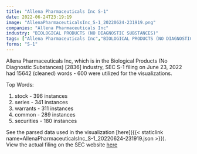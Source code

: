 ```yaml
---
title: "Allena Pharmaceuticals Inc S-1"
date: 2022-06-24T23:19:19
image: "AllenaPharmaceuticalsInc_S-1_20220624-231919.png"
companies: "Allena Pharmaceuticals Inc"
industry: "BIOLOGICAL PRODUCTS (NO DIAGNOSTIC SUBSTANCES)"
tags: ["Allena Pharmaceuticals Inc","BIOLOGICAL PRODUCTS (NO DIAGNOSTIC SUBSTANCES)","06-23-2022","S-1"]
forms: "S-1"
---
```

Allena Pharmaceuticals Inc, which is in the Biological Products (No Diagnostic Substances) [2836] industry, SEC S-1 filing on June 23, 2022 had 15642 (cleaned) words - 600 were utilized for the visualizations.

Top Words:
1. stock - 396 instances
2. series - 341 instances
3. warrants - 311 instances
4. common - 289 instances
5. securities - 180 instances


See the parsed data used in the visualization [here]({{< staticlink name=AllenaPharmaceuticalsInc_S-1_20220624-231919.json >}}).  
View the actual filing on the SEC website [here](https://www.sec.gov/Archives/edgar/data/1624658/0001193125-22-180237.txt)